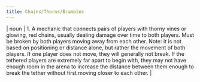 ```yaml
---
title: Chains/Thorns/Brambles
---
```

| noun | 1.  	A mechanic that connects pairs of players with thorny vines or glowing, red chains, usually dealing damage over time to both players. Must be broken by both players moving away from each other. Note: it is not based on positioning or distance alone, but rather the movement of both players. If one player does not move, they will generally not break. If the tethered players are extremely far apart to begin with, they may not have enough room in the arena to increase the distance between them enough to break the tether without first moving closer to each other.	|